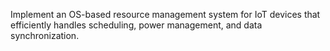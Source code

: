 Implement an OS-based resource management system for IoT devices that efficiently handles scheduling, power management, and data synchronization.
